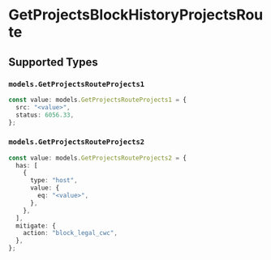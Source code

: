 # GetProjectsBlockHistoryProjectsRoute


## Supported Types

### `models.GetProjectsRouteProjects1`

```typescript
const value: models.GetProjectsRouteProjects1 = {
  src: "<value>",
  status: 6056.33,
};
```

### `models.GetProjectsRouteProjects2`

```typescript
const value: models.GetProjectsRouteProjects2 = {
  has: [
    {
      type: "host",
      value: {
        eq: "<value>",
      },
    },
  ],
  mitigate: {
    action: "block_legal_cwc",
  },
};
```

